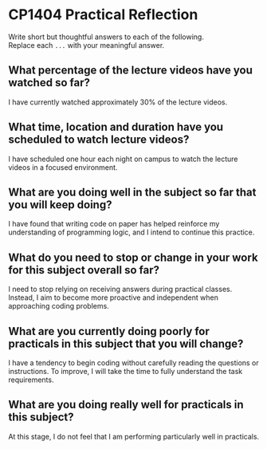 # CP1404 Practical Reflection

Write short but thoughtful answers to each of the following.  
Replace each `...` with your meaningful answer.

## What percentage of the lecture videos have you watched so far?

I have currently watched approximately 30% of the lecture videos.

## What time, location and duration have you scheduled to watch lecture videos?

I have scheduled one hour each night on campus to watch the lecture videos in a focused environment.

## What are you doing well in the subject so far that you will keep doing?

I have found that writing code on paper has helped reinforce my understanding of programming logic, and I intend to continue this practice.

## What do you need to stop or change in your work for this subject overall so far?

I need to stop relying on receiving answers during practical classes. Instead, I aim to become more proactive and independent when approaching coding problems.

## What are you currently doing poorly for practicals in this subject that you will change?

I have a tendency to begin coding without carefully reading the questions or instructions. To improve, I will take the time to fully understand the task requirements.

## What are you doing really well for practicals in this subject?

At this stage, I do not feel that I am performing particularly well in practicals. 
